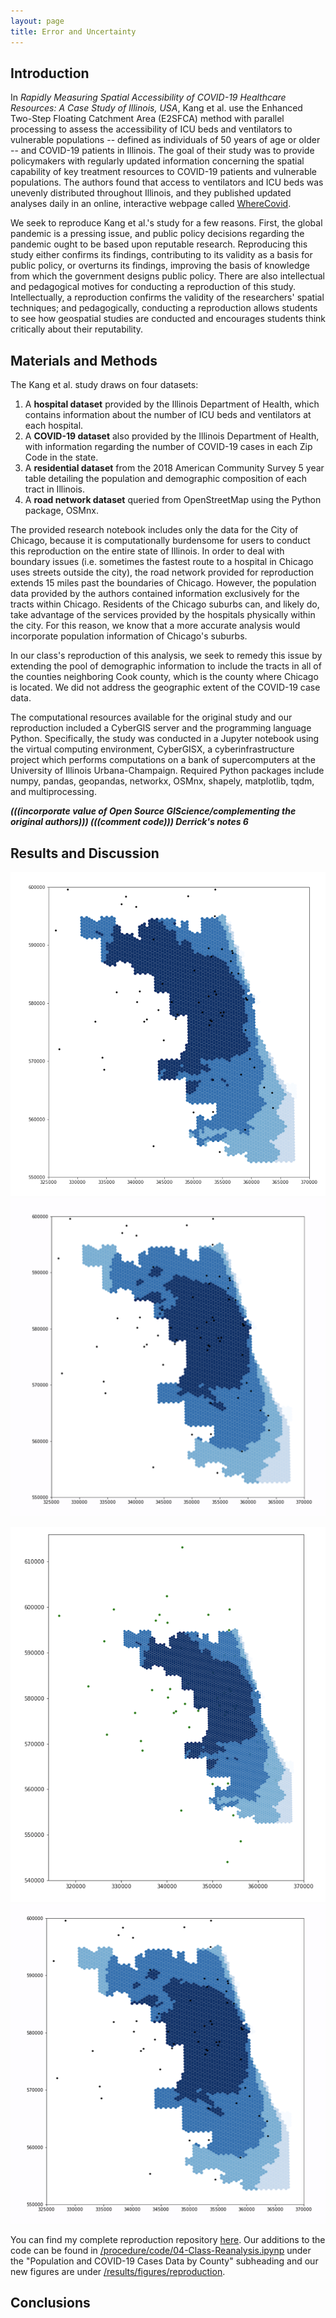 ```yaml
---
layout: page
title: Error and Uncertainty
---
```

## Introduction
In *Rapidly Measuring Spatial Accessibility of COVID-19 Healthcare Resources: A Case Study of Illinois, USA*, Kang et al. use the Enhanced Two-Step Floating Catchment Area (E2SFCA) method with parallel processing to assess the accessibility of ICU beds and ventilators to vulnerable populations -- defined as individuals of 50 years of age or older -- and COVID-19 patients in Illinois.
The goal of their study was to provide policymakers with regularly updated information concerning the spatial capability of key treatment resources to COVID-19 patients and vulnerable populations.
The authors found that access to ventilators and ICU beds was unevenly distributed throughout Illinois, and they published updated analyses daily in an online, interactive webpage called [WhereCovid](https://wherecovid19.cigi.illinois.edu/spatialAccess.html#7/40.000/-89.000/Dark_Mode-il_acc_i/370).

We seek to reproduce Kang et al.'s study for a few reasons.
First, the global pandemic is a pressing issue, and public policy decisions regarding the pandemic ought to be based upon reputable research.
Reproducing this study either confirms its findings, contributing to its validity as a basis for public policy, or overturns its findings, improving the basis of knowledge from which the government designs public policy.
There are also intellectual and pedagogical motives for conducting a reproduction of this study.
Intellectually, a reproduction confirms the validity of the researchers' spatial techniques; and pedagogically, conducting a reproduction allows students to see how geospatial studies are conducted and encourages students think critically about their reputability.

## Materials and Methods
The Kang et al. study draws on four datasets:
1. A **hospital dataset** provided by the Illinois Department of Health, which contains information about the number of ICU beds and ventilators at each hospital.
2. A **COVID-19 dataset** also provided by the Illinois Department of Health, with information regarding the number of COVID-19 cases in each Zip Code in the state.
3. A **residential dataset** from the 2018 American Community Survey 5 year table detailing the population and demographic composition of each tract in Illinois.
4. A **road network dataset** queried from OpenStreetMap using the Python package, OSMnx.

The provided research notebook includes only the data for the City of Chicago, because it is computationally burdensome for users to conduct this reproduction on the entire state of Illinois.
In order to deal with boundary issues (i.e. sometimes the fastest route to a hospital in Chicago uses streets outside the city), the road network provided for reproduction extends 15 miles past the boundaries of Chicago.
However, the population data provided by the authors contained information exclusively for the tracts within Chicago.
Residents of the Chicago suburbs can, and likely do, take advantage of the services provided by the hospitals physically within the city.
For this reason, we know that a more accurate analysis would incorporate population information of Chicago's suburbs.

In our class's reproduction of this analysis, we seek to remedy this issue by extending the pool of demographic information to include the tracts in all of the counties neighboring Cook county, which is the county where Chicago is located.
We did not address the geographic extent of the COVID-19 case data.

The computational resources available for the original study and our reproduction included a CyberGIS server and the programming language Python.
Specifically, the study was conducted in a Jupyter notebook using the virtual computing environment, CyberGISX, a cyberinfrastructure project which performs computations on a bank of supercomputers at the University of Illinois Urbana-Champaign.
Required Python packages include numpy, pandas, geopandas, networkx, OSMnx, shapely, matplotlib, tqdm, and multiprocessing.

***(((incorporate value of Open Source GIScience/complementing the original authors)))
(((comment code)))
Derrick's notes 6***

## Results and Discussion


![Searching for Spatial Autocorrelation in my Erroneous Results](assets/Kang_OG_Reproduction/pop_icu_class.png)
![Searching for Spatial Autocorrelation in my Erroneous Results](assets/Kang_Class_Reproduction/pop_icu_class.png)

![Searching for Spatial Autocorrelation in my Erroneous Results](assets/Kang_OG_Reproduction/pop_vents_class.png)
![Searching for Spatial Autocorrelation in my Erroneous Results](assets/Kang_Class_Reproduction/pop_vents_class.png)


You can find my complete reproduction repository [here](https://github.com/Liam-W-Smith/RPr-Kang-2020).
Our additions to the code can be found in [/procedure/code/04-Class-Reanalysis.ipynp](https://github.com/Liam-W-Smith/RPr-Kang-2020/blob/main/procedure/code/04-Class-Reanalysis.ipynb) under the "Population and COVID-19 Cases Data by County" subheading and our new figures are under [/results/figures/reproduction](https://github.com/Liam-W-Smith/RPr-Kang-2020/tree/main/results/figures/reproduction).



## Conclusions
